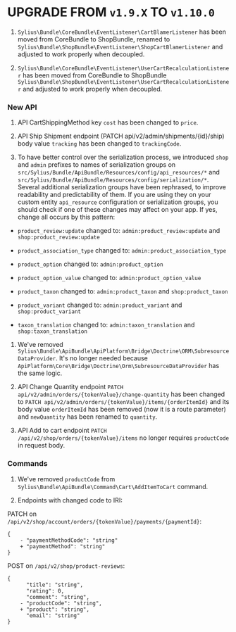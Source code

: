 # UPGRADE FROM `v1.9.X` TO `v1.10.0`

1. `Sylius\Bundle\CoreBundle\EventListener\CartBlamerListener` has been moved from CoreBundle to ShopBundle, renamed to `Sylius\Bundle\ShopBundle\EventListener\ShopCartBlamerListener` and adjusted to work properly when decoupled.

1. `Sylius\Bundle\CoreBundle\EventListener\UserCartRecalculationListener` has been moved from CoreBundle to ShopBundle `Sylius\Bundle\ShopBundle\EventListener\UserCartRecalculationListener` and adjusted to work properly when decoupled.

### New API

1. API CartShippingMethod key `cost` has been changed to `price`.

1. API Ship Shipment endpoint (PATCH api/v2/admin/shipments/{id}/ship) body value `tracking` has been changed to `trackingCode`.

1. To have better control over the serialization process, we introduced `shop` and `admin` prefixes to names of serialization groups on `src/Sylius/Bundle/ApiBundle/Resources/config/api_resources/*` and `src/Sylius/Bundle/ApiBundle/Resources/config/serialization/*`.
   Several additional serialization groups have been rephrased, to improve readability and predictability of them.
   If you are using they on your custom entity `api_resource` configuration or serialization groups, you should check if one of these changes may affect on your app. If yes, change all occurs by this pattern:

- `product_review:update` changed to: `admin:product_review:update` and `shop:product_review:update`

- `product_association_type` changed to: `admin:product_association_type`

- `product_option` changed to: `admin:product_option`

- `product_option_value` changed to: `admin:product_option_value`

- `product_taxon` changed to: `admin:product_taxon` and `shop:product_taxon`

- `product_variant` changed to: `admin:product_variant` and `shop:product_variant`

- `taxon_translation` changed to: `admin:taxon_translation` and `shop:taxon_translation`

1. We've removed `Sylius\Bundle\ApiBundle\ApiPlatform\Bridge\Doctrine\ORM\SubresourceDataProvider`. It's no longer needed because `ApiPlatform\Core\Bridge\Doctrine\Orm\SubresourceDataProvider` has the same logic.

1. API Change Quantity endpoint `PATCH api/v2/admin/orders/{tokenValue}/change-quantity` has been changed to `PATCH api/v2/admin/orders/{tokenValue}/items/{orderItemId}` and its body value `orderItemId` has been removed (now it is a route parameter) and `newQuantity` has been renamed to `quantity`.

1. API Add to cart endpoint `PATCH /api/v2/shop/orders/{tokenValue}/items` no longer requires `productCode` in request body.

### Commands

1. We've removed `productCode` from `Sylius\Bundle\ApiBundle\Command\Cart\AddItemToCart` command.

1. Endpoints with changed code to IRI:

PATCH on `/api/v2/shop/account/orders/{tokenValue}/payments/{paymentId}`:

````
{
    - "paymentMethodCode": "string"
    + "paymentMethod": "string"
}
````

POST on `/api/v2/shop/product-reviews`:

````
{
      "title": "string",
      "rating": 0,
      "comment": "string",
    - "productCode": "string",
    + "product": "string",
      "email": "string"
}
````
